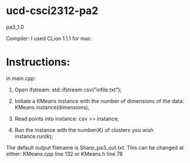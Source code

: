 # ucd-csci2312-pa2

pa3_1.0

Compiler: I used CLion 1.1.1 for mac.


# Instructions:
in main.cpp:

1. Open ifstream:
  std::ifstream csv("infile.txt");
    
2. Initiate a KMeans instance with the number of dimensions of the data:
  KMeans instance(dimensions);

3. Read points into instance:
  csv >> instance;

4. Run the instance with the number(K) of clusters you wish
  instance.run(k);


The default output filename is Sharp_pa3_out.txt. This can be changed at either: KMeans.cpp line 132 or KMeans.h line 78
